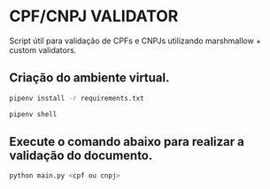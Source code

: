 # CPF/CNPJ VALIDATOR

Script útil para validação de CPFs e CNPJs utilizando marshmallow + custom validators.

## Criação do ambiente virtual.

```bash
pipenv install -r requirements.txt
```
```bash
pipenv shell
```

## Execute o comando abaixo para realizar a validação do documento.

```bash
python main.py <cpf ou cnpj>
```